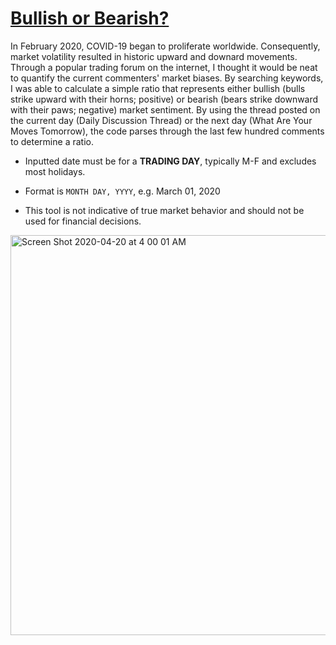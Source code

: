 # [Bullish or Bearish?](eugenlee.github.io)

In February 2020, COVID-19 began to proliferate worldwide. Consequently, market volatility resulted in historic upward and downard movements. Through a popular trading forum on the internet, I thought it would be neat to quantify the current commenters' market biases. By searching keywords, I was able to calculate a simple ratio that represents either bullish (bulls strike upward with their horns; positive) or bearish (bears strike downward with their paws; negative) market sentiment. By using the thread posted on the current day (Daily Discussion Thread) or the next day (What Are Your Moves Tomorrow), the code parses through the last few hundred comments to determine a ratio.

- Inputted date must be for a **TRADING DAY**, typically M-F and excludes most holidays.

- Format is `MONTH DAY, YYYY`, e.g. March 01, 2020

- This tool is not indicative of true market behavior and should not be used for financial decisions. 

<img width="640" alt="Screen Shot 2020-04-20 at 4 00 01 AM" src="https://user-images.githubusercontent.com/42861174/79744687-a9f32180-82bb-11ea-8444-7ef967ddbfce.png">
